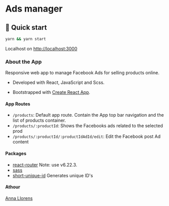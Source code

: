 # Ads manager

## 🚀 Quick start

```bash
yarn && yarn start
```

Localhost on [http://localhost:3000](http://localhost:3000)

### About the App

Responsive web app to manage Facebook Ads for selling products online.

- Developed with React, JavaScript and Scss.

- Bootstrapped with [Create React App](https://github.com/facebook/create-react-app).

#### App Routes

- `/products`: Default app route. Contain the App top bar navigation and the list of products container.
- `/products/:productId`: Shows the Facebooks ads related to the selected prod
- `/products/:productId/:productIdAdId/edit`: Edit the Facebook post Ad content

#### Packages

- [react-router](https://reactrouter.com/en/main) Note: use v6.22.3.
- [sass](https://sass-lang.com/)
- [short-unique-id](https://shortunique.id/) Generates unique ID's

#### Athour

[Anna Llorens](https://github.com/anna-llorens)
